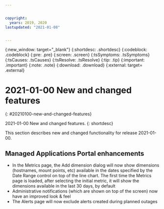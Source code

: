 ```yaml
---


copyright:
  years: 2019, 2020
lastupdated: "2021-01-08"


---
```


{:new_window: target="_blank"} 
{:shortdesc: .shortdesc} 
{:codeblock: .codeblock} 
{:pre: .pre} 
{:screen: .screen} 
{:tsSymptoms: .tsSymptoms} 
{:tsCauses: .tsCauses} 
{:tsResolve: .tsResolve} 
{:tip: .tip} 
{:important: .important} 
{:note: .note} 
{:download: .download} 
{:external: target= .external} 

# 2021-01-00 New and changed features
{: #20210100-new-and-changed-features}

2021-01-00 New and changed features.
{: shortdesc} 

This section describes new and changed functionality for release 2021-01-00.

## Managed Applications Portal enhancements
- In the Metrics page, the Add dimension dialog will now show dimensions (hostnames, mount points, etc) available in the dates specified by the Date Range control on top of the line chart. The first time the Metrics page is loaded, after selecting the initial metric, it will show the dimensions available in the last 30 days, by default
- Administrative notifications (which are shown on top of the screen) now have an improved look & feel
- The Alerts page will now exclude alerts created during planned outages